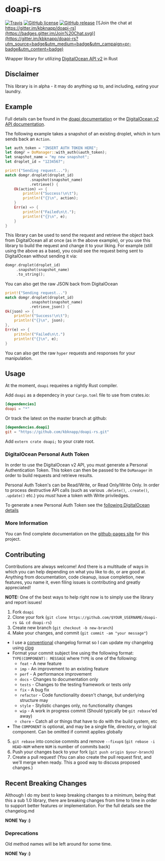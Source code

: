 # doapi-rs
[![Travis](https://img.shields.io/travis/kbknapp/doapi-rs.svg)](https://travis-ci.org/kbknapp/doapi-rs) [![GitHub license](https://img.shields.io/github/license/kbknapp/doapi-rs.svg)](https://github.com/kbknapp/doapi-rs) [![GitHub release](https://img.shields.io/github/release/kbknapp/doapi-rs.svg)](https://github.com/kbknapp/doapi-rs) [![Join the chat at https://gitter.im/kbknapp/doapi-rs](https://badges.gitter.im/Join%20Chat.svg)](https://gitter.im/kbknapp/doapi-rs?utm_source=badge&utm_medium=badge&utm_campaign=pr-badge&utm_content=badge)

Wrapper library for utilizing [DigitalOcean API v2](https://developers.digitalocean.com/documentation/) in Rust

## Disclaimer

This library is in alpha - it may do anything up to, and including, eating your laundry.

## Example

Full details can be found in the [doapi documentation](http://kbknapp.github.io/doapi-rs/index.html) or the [DigitalOcean v2 API documentation](https://developers.digitalocean.com/documentation/).

The following example takes a snapshot of an existing droplet, which in turn sends back an `Action`.

```rust
let auth_token = "INSERT AUTH TOKEN HERE";
let domgr = DoManager::with_auth(&auth_token);
let snapshot_name = "my new snapshot";
let droplet_id = "1234567";

print!("Sending request...");
match domgr.droplet(droplet_id)
           .snapshot(snapshot_name)
           .retrieve() {
    Ok(action) => {
        println!("Success!\n\t");
        println!("{}\n", action);
    }
    Err(e) => {
        println!("Failed\n\t.");
        println!("{}\n", e);
    }
}
```

This library can be used to send the request and retrieve the object back from DigitalOcean all at once (as in the above example), or you use this library to build the request and change it to your liking. For example (still using the above as a base), you could see the request being sent to DigitalOcean without sending it via:

```rust
domgr.droplet(droplet_id)
     .snapshot(snapshot_name)
     .to_string();
```

You can also get the raw JSON back from DigitalOcean

```rust
print!("Sending request...")
match domgr.droplet(droplet_id)
           .snapshot(snapshot_name)
           .retrieve_json() {
Ok(json) => {
    println!("Success!\n\t");
    println!("{}\n", json);
},
Err(e) => {
    pritnln!("Failed\n\t.")
    println!("{}\n", e);
}
```

You can also get the raw `hyper` requests and responses for your manipulation.

## Usage

At the moment, `doapi` requeires a nightly Rust compiler.

Add `doapi` as a dependecy in your `Cargo.toml` file to use from crates.io:

 ```toml
 [dependencies]
 doapi = "*"
 ```
 Or track the latest on the master branch at github:

```toml
[dependencies.doapi]
git = "https://github.com/kbknapp/doapi-rs.git"
```

Add `extern crate doapi;` to your crate root.

### DigitalOcean Personal Auth Token

In order to use the DigitalOcean v2 API, you must generate a Personal Authentication Token. This token can then be passed to the `DoManager` in order to build requests and retrieve results.

Personal Auth Token's can be Read/Write, or Read Only/Write Only. In order to process destructive API calls (such as various `.delete()`, `.create()`, `.update()` etc.) you *must* have a token with Write priviledges.

To generate a new Personal Auth Token see the [following DigitalOcean details](https://developers.digitalocean.com/documentation/v2/#authentication)

### More Information

You can find complete documentation on the [github-pages site](http://kbknapp.github.io/doapi-rs/index.html) for this project.

## Contributing

Contributions are always welcome! And there is a multitude of ways in which you can help depending on what you like to do, or are good at. Anything from documentation, code cleanup, issue completion, new features, you name it, even filing issues is contributing and greatly appreciated!

**NOTE:** One of the best ways to help right now is to simply use the library and report issues!

1. Fork `doapi`
2. Clone your fork (`git clone https://github.com/$YOUR_USERNAME/doapi-rs && cd doapi-rs`)
3. Create new branch (`git checkout -b new-branch`)
4. Make your changes, and commit (`git commit -am "your message"`)
 * I use a [conventional](https://github.com/ajoslin/conventional-changelog/blob/master/CONVENTIONS.md) changelog format so I can update my changelog using [clog](https://github.com/thoughtram/clog)
 * Format your commit subject line using the following format: `TYPE(COMPONENT): MESSAGE` where `TYPE` is one of the following:
    - `feat` - A new feature
    - `imp` - An improvement to an existing feature
    - `perf` - A performance improvement
    - `docs` - Changes to documentation only
    - `tests` - Changes to the testing framework or tests only
    - `fix` - A bug fix
    - `refactor` - Code functionality doesn't change, but underlying structure may
    - `style` - Stylistic changes only, no functionality changes
    - `wip` - A work in progress commit (Should typically be `git rebase`'ed away)
    - `chore` - Catch all or things that have to do with the build system, etc
 * The `COMPONENT` is optional, and may be a single file, directory, or logical component. Can be omitted if commit applies globally
5. `git rebase` into concise commits and remove `--fixup`s (`git rebase -i HEAD~NUM` where `NUM` is number of commits back)
6. Push your changes back to your fork (`git push origin $your-branch`)
7. Create a pull request! (You can also create the pull request first, and we'll merge when ready. This a good way to discuss proposed changes.)

## Recent Breaking Changes

Although I do my best to keep breaking changes to a minimum, being that this a sub 1.0 library, there are breaking changes from time to time in order to support better features or implementation. For the full details see the changelog.md

**NONE Yay :)**

### Deprecations

Old method names will be left around for some time.

**NONE Yay :)**
